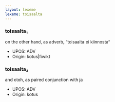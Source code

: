 ```yaml
---
layout: lexeme
lexeme: toisaalta
---
```


###  toisaalta₁

on the other hand, as adverb, “toisaalta ei kiinnosta“
* UPOS:  ADV
* Origin:  kotus|fiwikt


###  toisaalta₂

and otoh, as paired conjunction with ja
* UPOS:  ADV
* Origin:  kotus

